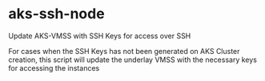# aks-ssh-node
Update AKS-VMSS with SSH Keys for access over SSH

For cases when the SSH Keys has not been generated on AKS Cluster creation, this script will update the underlay VMSS with the necessary keys for accessing the instances
